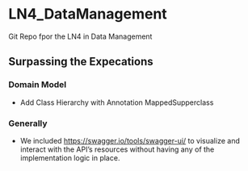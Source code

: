 # LN4_DataManagement
Git Repo fpor the LN4 in Data Management
## Surpassing the Expecations
### Domain Model
- Add Class Hierarchy with Annotation MappedSupperclass
### Generally
- We included https://swagger.io/tools/swagger-ui/ to visualize and interact with the API’s resources without having any of the implementation logic in place.
